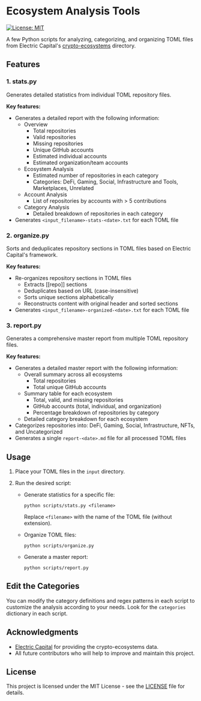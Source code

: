 # Ecosystem Analysis Tools

[![License: MIT](https://img.shields.io/badge/License-MIT-yellow.svg)](https://opensource.org/licenses/MIT)

A few Python scripts for analyzing, categorizing, and organizing TOML files from Electric Capital's [crypto-ecosystems](https://github.com/electric-capital/crypto-ecosystems) directory.

## Features

### 1. stats.py

Generates detailed statistics from individual TOML repository files.

**Key features:**
- Generates a detailed report with the following information:
  - Overview
    - Total repositories
    - Valid repositories
    - Missing repositories
    - Unique GitHub accounts
    - Estimated individual accounts
    - Estimated organization/team accounts
  - Ecosystem Analysis
    - Estimated number of repositories in each category
    - Categories: DeFi, Gaming, Social, Infrastructure and Tools, Marketplaces, Unrelated
  - Account Analysis
    - List of repositories by accounts with > 5 contributions
  - Category Analysis
    - Detailed breakdown of repositories in each category
- Generates `<input_filename>-stats-<date>.txt` for each TOML file

### 2. organize.py

Sorts and deduplicates repository sections in TOML files based on Electric Capital's framework.

**Key features:**
- Re-organizes repository sections in TOML files
  - Extracts [[repo]] sections
  - Deduplicates based on URL (case-insensitive)
  - Sorts unique sections alphabetically
  - Reconstructs content with original header and sorted sections
- Generates `<input_filename>-organized-<date>.txt` for each TOML file

### 3. report.py

Generates a comprehensive master report from multiple TOML repository files.

**Key features:**
- Generates a detailed master report with the following information:
  - Overall summary across all ecosystems
    - Total repositories
    - Total unique GitHub accounts
  - Summary table for each ecosystem
    - Total, valid, and missing repositories
    - GitHub accounts (total, individual, and organization)
    - Percentage breakdown of repositories by category
  - Detailed category breakdown for each ecosystem
- Categorizes repositories into: DeFi, Gaming, Social, Infrastructure, NFTs, and Uncategorized
- Generates a single `report-<date>.md` file for all processed TOML files

## Usage

1. Place your TOML files in the `input` directory.

2. Run the desired script:

   - Generate statistics for a specific file:
     ```
     python scripts/stats.py <filename>
     ```
     Replace `<filename>` with the name of the TOML file (without extension).

   - Organize TOML files:
     ```
     python scripts/organize.py
     ```

   - Generate a master report:
     ```
     python scripts/report.py
     ```

## Edit the Categories

You can modify the category definitions and regex patterns in each script to customize the analysis according to your needs. Look for the `categories` dictionary in each script.

## Acknowledgments

- [Electric Capital](https://github.com/electric-capital/crypto-ecosystems) for providing the crypto-ecosystems data.
- All future contributors who will help to improve and maintain this project.

## License

This project is licensed under the MIT License - see the [LICENSE](LICENSE) file for details.
